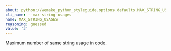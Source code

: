 ```yaml
---
about: python://wemake_python_styleguide.options.defaults.MAX_STRING_USAGES
cli_name: --max-string-usages
name: MAX_STRING_USAGES
reasoning: guessed
value: '3'
---
```


Maximum number of same string usage in code.